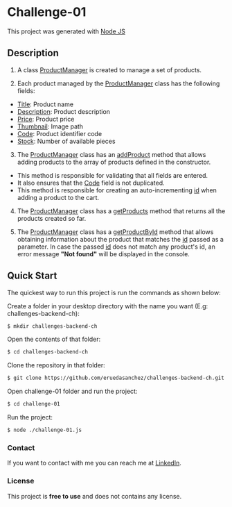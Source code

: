 # Challenge-01

This project was generated with [Node JS](https://github.com/nodejs)

## Description

1.  A class [ProductManager]() is created to manage a set of products. 

2. Each product managed by the [ProductManager]() class has the following fields:  

* [Title](): Product name
* [Description](): Product description
* [Price](): Product price
* [Thumbnail](): Image path
* [Code](): Product identifier code
* [Stock](): Number of available pieces

3. The [ProductManager]() class has an [addProduct]() method that allows adding products to the array of products defined in the constructor. 

* This method is responsible for validating that all fields are entered.
* It also ensures that the [Code]() field is not duplicated.
* This method is responsible for creating an auto-incrementing [id]() when adding a product to the cart.

4. The [ProductManager]() class has a [getProducts]() method that returns all the products created so far.

5. The [ProductManager]() class has a [getProductById]() method that allows obtaining information about the product that matches the [id]() passed as a parameter. In case the passed [id]() does not match any product's id, an error message **"Not found"** will be displayed in the console.

## Quick Start

The quickest way to run this project is run the commands as shown below:

Create a folder in your desktop directory with the name you want (E.g: challenges-backend-ch):

```bash
$ mkdir challenges-backend-ch
```

Open the contents of that folder:

```bash
$ cd challenges-backend-ch
```

Clone the repository in that folder:

```bash
$ git clone https://github.com/eruedasanchez/challenges-backend-ch.git
```

Open challenge-01 folder and run the project:

```bash
$ cd challenge-01
```

Run the project:

```bash
$ node ./challenge-01.js 
```

### Contact

If you want to contact with me you can reach me at [LinkedIn](https://www.linkedin.com/in/e-ruedasanchez/).

### License

This project is **free to use** and does not contains any license.



